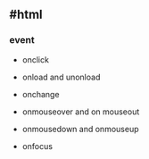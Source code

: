 #html
---

### event

* onclick

* onload and unonload

* onchange

* onmouseover and on mouseout

* onmousedown and onmouseup

* onfocus
